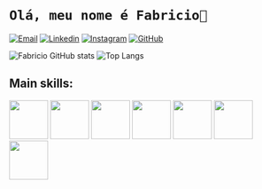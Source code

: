 # `Olá, meu nome é Fabricio👋`

[![Email](https://img.shields.io/badge/Gmail-D14836?style=for-the-badge&logo=gmail&logoColor=white)](mailto:cmp.1a.fabriciopereiradasilva@gmail.com)
[![Linkedin](https://img.shields.io/badge/LinkedIn-0077B5?style=for-the-badge&logo=linkedin&logoColor=white)](https://www.linkedin.com/in/fabricio-pereira-333b6b24b)
[![Instagram](https://img.shields.io/badge/Instagram-E4405F?style=for-the-badge&logo=instagram&logoColor=white)](https://instagram.com/_fabriciop3)
[![GitHub](https://img.shields.io/badge/GitHub-100000?style=for-the-badge&logo=github&logoColor=white)](https://github.com/fabricio-dev-front)

![Fabricio GitHub stats](https://github-readme-stats.vercel.app/api?username=fabricio-dev-front&show_icons=true&theme=radical)
![Top Langs](https://github-readme-stats.vercel.app/api/top-langs/?username=fabricio-dev-front&layout=compact)

## Main skills:
<div style="display: inline_block">
    <img src="https://cdn.jsdelivr.net/gh/devicons/devicon@latest/icons/html5/html5-original.svg" height="70"/>
    <img src="https://cdn.jsdelivr.net/gh/devicons/devicon@latest/icons/css3/css3-original.svg" height="70"/>
    <img src="https://cdn.jsdelivr.net/gh/devicons/devicon@latest/icons/javascript/javascript-original.svg" height="70"/>
    <img src="https://cdn.jsdelivr.net/gh/devicons/devicon@latest/icons/react/react-original.svg" height="70"/>      
    <img src="https://cdn.jsdelivr.net/gh/devicons/devicon@latest/icons/tailwindcss/tailwindcss-original.svg" height="70"/>
    <img src="https://cdn.jsdelivr.net/gh/devicons/devicon@latest/icons/git/git-original.svg" height="70"/>
    <img src="https://cdn.jsdelivr.net/gh/devicons/devicon@latest/icons/github/github-original.svg" height="70"/>          
</div>

          
